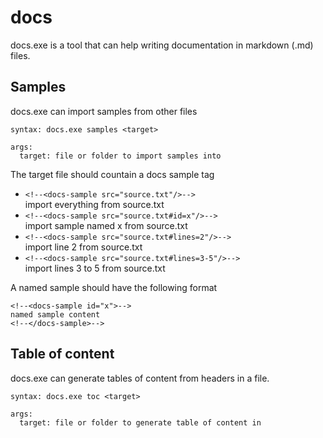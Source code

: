 # docs

docs.exe is a tool that can help writing documentation in markdown (.md) files.

## Samples

docs.exe can import samples from other files

```
syntax: docs.exe samples <target>

args:
  target: file or folder to import samples into
```

The target file should countain a docs sample tag

* `<!--<docs-sample src="source.txt"/>-->`  
import everything from source.txt
* `<!--<docs-sample src="source.txt#id=x"/>-->`  
import sample named x from source.txt
* `<!--<docs-sample src="source.txt#lines=2"/>-->`  
import line 2 from source.txt
* `<!--<docs-sample src="source.txt#lines=3-5"/>-->`  
import lines 3 to 5 from source.txt

A named sample should have the following format
```
<!--<docs-sample id="x">-->
named sample content
<!--</docs-sample>-->
```

## Table of content

docs.exe can generate tables of content from headers in a file.

```
syntax: docs.exe toc <target>

args:
  target: file or folder to generate table of content in
```
